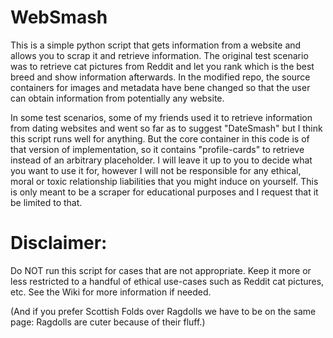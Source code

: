 # WebSmash
This is a simple python script that gets information from a website and allows you to scrap it and retrieve information. The original test scenario was to retrieve cat pictures from Reddit and let you rank which is the best breed and show information afterwards. In the modified repo, the source containers for images and metadata have bene changed so that the user can obtain information from potentially any website. 

In some test scenarios, some of my friends used it to retrieve information from dating websites and went so far as to suggest "DateSmash" but I think this script runs well for anything. But the core container in this code is of that version of implementation, so it contains "profile-cards" to retrieve instead of an arbitrary placeholder. I will leave it up to you to decide what you want to use it for, however I will not be responsible for any ethical, moral or toxic relationship liabilities that you might induce on yourself. This is only meant to be a scraper for educational purposes and I request that it be limited to that.

# Disclaimer: 

Do NOT run this script for cases that are not appropriate. Keep it more or less restricted to a handful of ethical use-cases such as Reddit cat pictures, etc. See the Wiki for more information if needed.

(And if you prefer Scottish Folds over Ragdolls we have to be on the same page: Ragdolls are cuter because of their fluff.)
